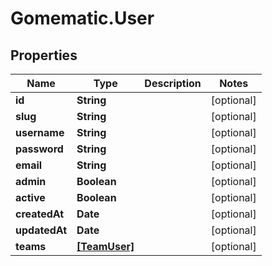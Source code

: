 # Gomematic.User

## Properties

Name | Type | Description | Notes
------------ | ------------- | ------------- | -------------
**id** | **String** |  | [optional] 
**slug** | **String** |  | [optional] 
**username** | **String** |  | [optional] 
**password** | **String** |  | [optional] 
**email** | **String** |  | [optional] 
**admin** | **Boolean** |  | [optional] 
**active** | **Boolean** |  | [optional] 
**createdAt** | **Date** |  | [optional] 
**updatedAt** | **Date** |  | [optional] 
**teams** | [**[TeamUser]**](TeamUser.md) |  | [optional] 


